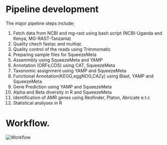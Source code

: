
# Pipeline development
The major pipeline steps include;

1. Fetch data from NCBI and mg-rast using  bash script (NCBI-Uganda and Kenya, MG-RAST-Tanzania)
2. Quality chech fastqc and multiqc
3. Quality control of the reads using Trimmomatic
4. Preparing sample files for SqueezeMeta
5. Assemmbly using SqueezeMeta and YAMP
6. Annotation (ORFs,CDS) using CAT, SqueezeMeta
7. Taxonomic assignment using YAMP and SqueezeMeta 
8. Functional Annotation(KEGG,eggNOG,CAZy) using Blast, YAMP and SqueezeMeta
9. Gene Prediction using YAMP and SqueezeMeta
10. Alpha and Beta diversity in R and SqueezeMeta 
11. Identification of AMR genes using Resfinder, Platon, Abricate e.t.c
12. Statistical analyses in R


# Workflow.

![Workflow](https://user-images.githubusercontent.com/85280529/193459253-f47bfed3-01c3-4fce-bf31-c101d124b4cb.png)
